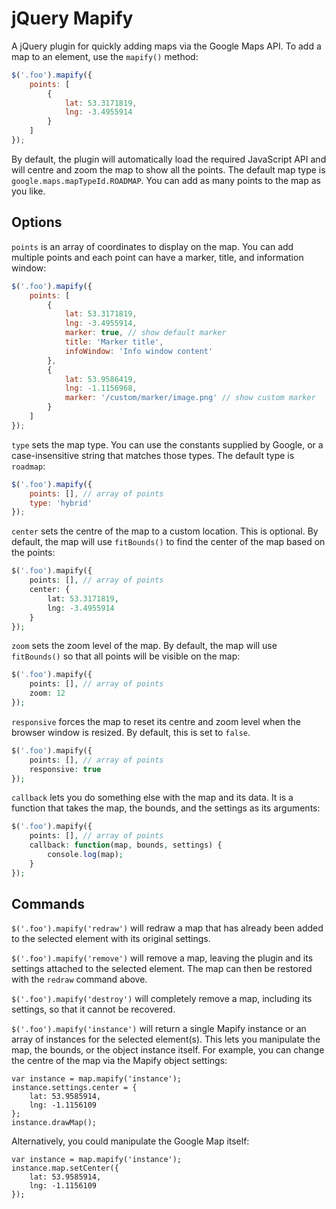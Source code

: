 # jQuery Mapify #

A jQuery plugin for quickly adding maps via the Google Maps API. To add a map to an element, use the `mapify()` method:

~~~ javascript
$('.foo').mapify({
    points: [
        {
            lat: 53.3171819,
            lng: -3.4955914
        }
    ]
});
~~~

By default, the plugin will automatically load the required JavaScript API and will centre and zoom the map to show all the points. The default map type is `google.maps.mapTypeId.ROADMAP`. You can add as many points to the map as you like.

## Options ##

`points` is an array of coordinates to display on the map. You can add multiple points and each point can have a marker, title, and information window:

~~~ javascript
$('.foo').mapify({
    points: [
        {
            lat: 53.3171819,
            lng: -3.4955914,
            marker: true, // show default marker
            title: 'Marker title',
            infoWindow: 'Info window content'
        },
        {
            lat: 53.9586419,
            lng: -1.1156968,
            marker: '/custom/marker/image.png' // show custom marker
        }
    ]
});
~~~

`type` sets the map type. You can use the constants supplied by Google, or a case-insensitive string that matches those types. The default type is `roadmap`:

~~~ javascript
$('.foo').mapify({
    points: [], // array of points
    type: 'hybrid'
});
~~~

`center` sets the centre of the map to a custom location. This is optional. By default, the map will use `fitBounds()` to find the center of the map based on the points:

~~~ php
$('.foo').mapify({
    points: [], // array of points
    center: {
        lat: 53.3171819,
        lng: -3.4955914
    }
});
~~~

`zoom` sets the zoom level of the map. By default, the map will use `fitBounds()` so that all points will be visible on the map:

~~~ php
$('.foo').mapify({
    points: [], // array of points
    zoom: 12
});
~~~

`responsive` forces the map to reset its centre and zoom level when the browser window is resized. By default, this is set to `false`.

~~~ php
$('.foo').mapify({
    points: [], // array of points
    responsive: true
});
~~~

`callback` lets you do something else with the map and its data. It is a function that takes the map, the bounds, and the settings as its arguments:

~~~ php
$('.foo').mapify({
    points: [], // array of points
    callback: function(map, bounds, settings) {
        console.log(map);
    }
});
~~~

## Commands ##

`$('.foo').mapify('redraw')` will redraw a map that has already been added to the selected element with its original settings.

`$('.foo').mapify('remove')` will remove a map, leaving the plugin and its settings attached to the selected element. The map can then be restored with the `redraw` command above.

`$('.foo').mapify('destroy')` will completely remove a map, including its settings, so that it cannot be recovered.

`$('.foo').mapify('instance')` will return a single Mapify instance or an array of instances for the selected element(s). This lets you manipulate the map, the bounds, or the object instance itself. For example, you can change the centre of the map via the Mapify object settings:

    var instance = map.mapify('instance');
    instance.settings.center = {
        lat: 53.9585914,
        lng: -1.1156109
    };
    instance.drawMap();

Alternatively, you could manipulate the Google Map itself:

    var instance = map.mapify('instance');
    instance.map.setCenter({
        lat: 53.9585914,
        lng: -1.1156109
    });
